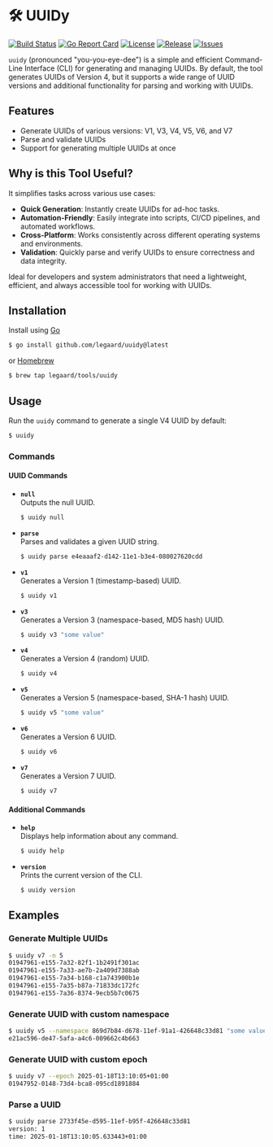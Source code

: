 # 🛠 UUIDy
[![Build Status](https://github.com/legaard/uuidy/actions/workflows/go.yml/badge.svg)](https://github.com/legaard/uuidy/actions)
[![Go Report Card](https://goreportcard.com/badge/github.com/legaard/uuidy)](https://goreportcard.com/report/github.com/legaard/uuidy)
[![License](https://img.shields.io/github/license/legaard/uuidy)](https://github.com/legaard/uuidy/blob/main/LICENSE)
[![Release](https://img.shields.io/github/release/legaard/uuidy.svg)](https://github.com/legaard/uuidy/releases)
[![Issues](https://img.shields.io/github/issues/legaard/uuidy)](https://github.com/legaard/uuidy/issues)

`uuidy` (pronounced "you-you-eye-dee") is a simple and efficient Command-Line Interface (CLI) for generating and
managing UUIDs. By default, the tool generates UUIDs of Version 4, but it supports a wide range of UUID versions and
additional functionality for parsing and working with UUIDs.

## Features

- Generate UUIDs of various versions: V1, V3, V4, V5, V6, and V7
- Parse and validate UUIDs
- Support for generating multiple UUIDs at once

## Why is this Tool Useful?

It simplifies tasks across various use cases:

- **Quick Generation**: Instantly create UUIDs for ad-hoc tasks.
- **Automation-Friendly**: Easily integrate into scripts, CI/CD pipelines, and automated workflows.
- **Cross-Platform**: Works consistently across different operating systems and environments.
- **Validation**: Quickly parse and verify UUIDs to ensure correctness and data integrity.

Ideal for developers and system administrators that need a lightweight, efficient, and always accessible tool for
working with UUIDs.

## Installation

Install using [Go](https://go.dev/)

```bash
$ go install github.com/legaard/uuidy@latest
```

or [Homebrew](https://brew.sh/)

```bash
$ brew tap legaard/tools/uuidy
```

## Usage

Run the `uuidy` command to generate a single V4 UUID by default:

```bash
$ uuidy
```

### Commands

#### UUID Commands

- **`null`**  
  Outputs the null UUID.

  ```bash
  $ uuidy null
  ```

- **`parse`**  
  Parses and validates a given UUID string.

  ```bash
  $ uuidy parse e4eaaaf2-d142-11e1-b3e4-080027620cdd
  ```

- **`v1`**  
  Generates a Version 1 (timestamp-based) UUID.

  ```bash
  $ uuidy v1
  ```

- **`v3`**  
  Generates a Version 3 (namespace-based, MD5 hash) UUID.

  ```bash
  $ uuidy v3 "some value"
  ```

- **`v4`**  
  Generates a Version 4 (random) UUID. 

  ```bash
  $ uuidy v4
  ```

- **`v5`**  
  Generates a Version 5 (namespace-based, SHA-1 hash) UUID.

  ```bash
  $ uuidy v5 "some value"
  ```

- **`v6`**  
  Generates a Version 6 UUID.

  ```bash
  $ uuidy v6
  ```

- **`v7`**  
  Generates a Version 7 UUID.

  ```bash
  $ uuidy v7
  ```

#### Additional Commands

- **`help`**  
  Displays help information about any command.

  ```bash
  $ uuidy help
  ```

- **`version`**  
  Prints the current version of the CLI.

  ```bash
  $ uuidy version
  ```

## Examples

### Generate Multiple UUIDs

```bash
$ uuidy v7 -n 5
01947961-e155-7a32-82f1-1b2491f301ac
01947961-e155-7a33-ae7b-2a409d7388ab
01947961-e155-7a34-b168-c1a743900b1e
01947961-e155-7a35-b87a-71833dc172fc
01947961-e155-7a36-8374-9ecb5b7c0675
```

### Generate UUID with custom namespace

```bash
$ uuidy v5 --namespace 869d7b84-d678-11ef-91a1-426648c33d81 "some value"
e21ac596-de47-5afa-a4c6-009662c4b663
```

### Generate UUID with custom epoch

```bash
$ uuidy v7 --epoch 2025-01-18T13:10:05+01:00
01947952-0148-73d4-bca8-095cd1891884
```

### Parse a UUID

```bash
$ uuidy parse 2733f45e-d595-11ef-b95f-426648c33d81
version: 1
time: 2025-01-18T13:10:05.633443+01:00
```


